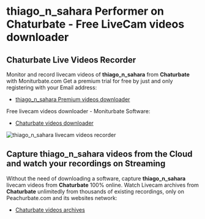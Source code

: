 # thiago_n_sahara Performer on Chaturbate - Free LiveCam videos downloader

## Chaturbate Live Videos Recorder

Monitor and record livecam videos of **thiago_n_sahara** from **Chaturbate** with Moniturbate.com
Get a premium trial for free by just and only registering with your Email address:
* [thiago_n_sahara Premium videos downloader](https://moniturbate.com/request-demo-licence-key.html)

Free livecam videos downloader - Moniturbate Software:
* [Chaturbate videos downloader](https://moniturbate.com/moniturbate-download-software.html)

![thiago_n_sahara livecam videos recorder](https://peachurnet.com/templates/moniturbate-software.png)


## Capture thiago_n_sahara videos from the Cloud and watch your recordings on Streaming

Without the need of downloading a software, capture **thiago_n_sahara** livecam videos from **Chaturbate** 100% online.
Watch Livecam archives from **Chaturbate** unlimitedly from thousands of existing recordings, only on Peachurbate.com and its websites network:
* [Chaturbate videos archives](https://peachurnet.com/)